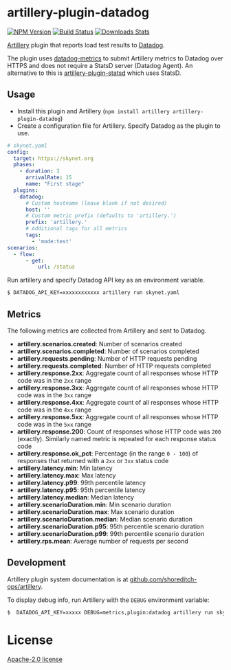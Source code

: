 # artillery-plugin-datadog

[![NPM Version][npm-image]][npm-url]
[![Build Status][travis-image]][travis-url]
[![Downloads Stats][npm-downloads]][npm-url]

[Artillery](http://artillery.io) plugin that reports load test results to [Datadog](datadoghq.com).

The plugin uses [datadog-metrics](https://www.npmjs.com/package/datadog-metrics) to submit Artillery metrics to Datadog over 
HTTPS and does not require a StatsD server (Datadog Agent). An alternative to this is [artillery-plugin-statsd](https://github.com/shoreditch-ops/artillery-plugin-statsd)
which uses StatsD.

## Usage

- Install this plugin and Artillery (`npm install artillery artillery-plugin-datadog`)
- Create a configuration file for Artillery. Specify Datadog as the plugin to use.

```yaml
# skynet.yaml
config:
  target: https://skynet.org
  phases:
    - duration: 3
      arrivalRate: 15
      name: "First stage"
  plugins:
    datadog:
      # Custom hostname (leave blank if not desired)
      host: ''
      # Custom metric prefix (defaults to 'artillery.')
      prefix: 'artillery.'
      # Additional tags for all metrics
      tags:
        - 'mode:test'
scenarios:
  - flow:
      - get:
          url: /status

```

Run artillery and specify Datadog API key as an environment variable.

```bash
$ DATADOG_API_KEY=xxxxxxxxxxxx artillery run skynet.yaml
```

## Metrics

The following metrics are collected from Artillery and sent to Datadog.

- **artillery.scenarios.created**: Number of scenarios created
- **artillery.scenarios.completed**: Number of scenarios completed
- **artillery.requests.pending**: Number of HTTP requests pending
- **artillery.requests.completed**: Number of HTTP requests completed
- **artillery.response.2xx**: Aggregate count of all responses whose HTTP code was in the `2xx` range
- **artillery.response.3xx**: Aggregate count of all responses whose HTTP code was in the `3xx` range
- **artillery.response.4xx**: Aggregate count of all responses whose HTTP code was in the `4xx` range
- **artillery.response.5xx**: Aggregate count of all responses whose HTTP code was in the `5xx` range
- **artillery.response.200**: Count of responses whose HTTP code was `200` (exactly). Similarly named metric is repeated for each response status code
- **artillery.response.ok_pct**: Percentage (in the range `0 - 100`) of responses that returned with a `2xx` or `3xx` status code
- **artillery.latency.min**: Min latency
- **artillery.latency.max**: Max latency
- **artillery.latency.p99**: 99th percentile latency
- **artillery.latency.p95**: 95th percentile latency
- **artillery.latency.median**: Median latency
- **artillery.scenarioDuration.min**: Min scenario duration 
- **artillery.scenarioDuration.max**: Max scenario duration
- **artillery.scenarioDuration.median**: Median scenario duration
- **artillery.scenarioDuration.p95**: 95th percentile scenario duration
- **artillery.scenarioDuration.p99**: 99th percentile scenario duration
- **artillery.rps.mean**: Average number of requests per second

## Development

Artillery plugin system documentation is at [github.com/shoreditch-ops/artillery](https://github.com/shoreditch-ops/artillery/blob/master/docs/plugins.md).

To display debug info, run Artillery with the `DEBUG` environment variable:

```bash
$  DATADOG_API_KEY=xxxxx DEBUG=metrics,plugin:datadog artillery run skynet.yml
```

# License

[Apache-2.0 license](LICENSE.txt)

[npm-image]: https://img.shields.io/npm/v/artillery-plugin-datadog.svg?style=flat-square
[npm-url]: https://npmjs.org/package/artillery-plugin-datadog
[npm-downloads]: https://img.shields.io/npm/dm/artillery-plugin-datadog.svg?style=flat-square
[travis-image]: https://img.shields.io/travis/bigbank-as/artillery-plugin-datadog/master.svg?style=flat-square
[travis-url]: https://travis-ci.org/bigbank-as/artillery-plugin-datadog
